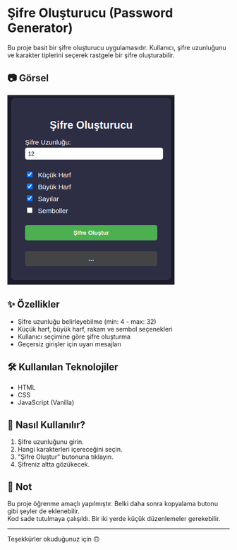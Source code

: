# Şifre Oluşturucu (Password Generator)

Bu proje basit bir şifre oluşturucu uygulamasıdır. Kullanıcı, şifre uzunluğunu ve karakter tiplerini seçerek rastgele bir şifre oluşturabilir.

## 📷 Görsel

![Uygulama Görseli](./ss.png)

## ✨ Özellikler

- Şifre uzunluğu belirleyebilme (min: 4 - max: 32)
- Küçük harf, büyük harf, rakam ve sembol seçenekleri
- Kullanıcı seçimine göre şifre oluşturma
- Geçersiz girişler için uyarı mesajları

## 🛠️ Kullanılan Teknolojiler

- HTML
- CSS
- JavaScript (Vanilla)




## 🚀 Nasıl Kullanılır?

1. Şifre uzunluğunu girin.
2. Hangi karakterleri içereceğini seçin.
3. "Şifre Oluştur" butonuna tıklayın.
4. Şifreniz altta gözükecek.

## 📌 Not

Bu proje öğrenme amaçlı yapılmıştır. Belki daha sonra kopyalama butonu gibi şeyler de eklenebilir.  
Kod sade tutulmaya çalışıldı. Bir iki yerde küçük düzenlemeler gerekebilir.

---

Teşekkürler okuduğunuz için 🙃
